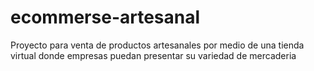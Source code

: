 # ecommerse-artesanal
Proyecto para venta de productos artesanales por medio de una tienda virtual donde empresas puedan presentar su variedad de mercaderia
